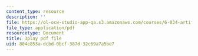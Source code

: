 ```yaml
---
content_type: resource
description: ''
file: https://ol-ocw-studio-app-qa.s3.amazonaws.com/courses/6-034-artificial-intelligence-fall-2010/804e853adcbd0bcf387d32c69a7a5be7_sh3EPjhhd40.pdf
file_type: application/pdf
resourcetype: Document
title: 3play pdf file
uid: 804e853a-dcbd-0bcf-387d-32c69a7a5be7
---
```

